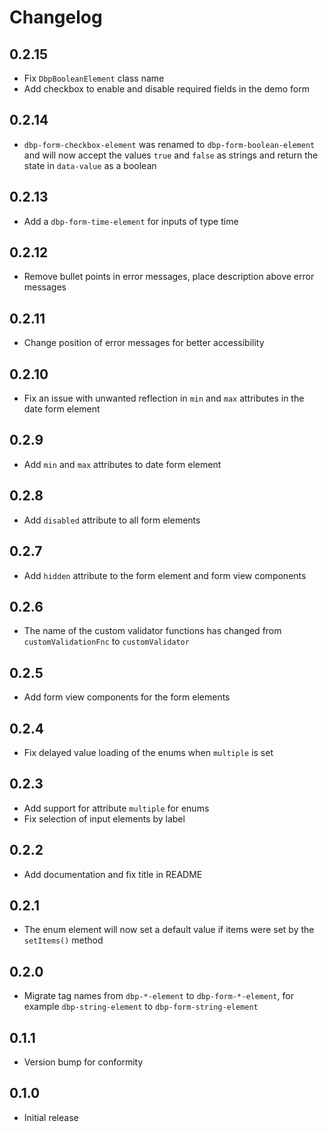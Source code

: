 # Changelog

## 0.2.15

- Fix `DbpBooleanElement` class name
- Add checkbox to enable and disable required fields in the demo form

## 0.2.14

- `dbp-form-checkbox-element` was renamed to `dbp-form-boolean-element` and will now accept
  the values `true` and `false` as strings and return the state in `data-value` as a boolean

## 0.2.13

- Add a `dbp-form-time-element` for inputs of type time

## 0.2.12

- Remove bullet points in error messages, place description above error messages

## 0.2.11

- Change position of error messages for better accessibility

## 0.2.10

- Fix an issue with unwanted reflection in `min` and `max` attributes in the date form element

## 0.2.9

- Add `min` and `max` attributes to date form element

## 0.2.8

- Add `disabled` attribute to all form elements

## 0.2.7

- Add `hidden` attribute to the form element and form view components

## 0.2.6

- The name of the custom validator functions has changed from `customValidationFnc` to `customValidator`

## 0.2.5

- Add form view components for the form elements

## 0.2.4

- Fix delayed value loading of the enums when `multiple` is set

## 0.2.3

- Add support for attribute `multiple` for enums
- Fix selection of input elements by label

## 0.2.2

- Add documentation and fix title in README

## 0.2.1

- The enum element will now set a default value if items were set by the `setItems()` method

## 0.2.0

- Migrate tag names from `dbp-*-element` to `dbp-form-*-element`, for example
  `dbp-string-element` to `dbp-form-string-element`

## 0.1.1

- Version bump for conformity

## 0.1.0

- Initial release
